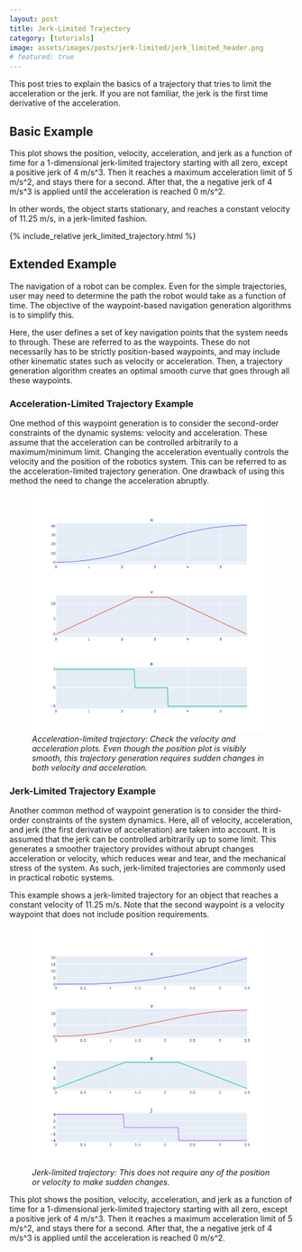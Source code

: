 ```yaml
---
layout: post
title: Jerk-Limited Trajectory
category: [tutorials]
image: assets/images/posts/jerk-limited/jerk_limited_header.png
# featured: true
---
```


This post tries to explain the basics of a trajectory that tries to limit the acceleration or the jerk.
If you are not familiar, the jerk is the first time derivative of the acceleration.

## Basic Example

This plot shows the position, velocity, acceleration, and jerk as a function of time for a 1-dimensional jerk-limited trajectory starting with all zero, except a positive jerk of 4 m/s^3.
Then it reaches a maximum acceleration limit of 5 m/s^2, and stays there for a second.
After that, the a negative jerk of 4 m/s^3 is applied until the acceleration is reached 0 m/s^2.

In other words, the object starts stationary, and reaches a constant velocity of 11.25 m/s, in a jerk-limited fashion.

{% include_relative jerk_limited_trajectory.html %}


## Extended Example

The navigation of a robot can be complex.
Even for the simple trajectories, user may need to determine the path the robot would take as a function of time.
The objective of the waypoint-based navigation generation algorithms is to simplify this.

Here, the user defines a set of key navigation points that the system needs to through.
These are referred to as the waypoints.
These do not necessarily has to be strictly position-based waypoints, and may include other kinematic states such as velocity or acceleration.
Then, a trajectory generation algorithm creates an optimal smooth curve that goes through all these waypoints.

### Acceleration-Limited Trajectory Example

One method of this waypoint generation is to consider the second-order constraints of the dynamic systems: velocity and acceleration.
These assume that the acceleration can be controlled arbitrarily to a maximum/minimum limit.
Changing the acceleration eventually controls the velocity and the position of the robotics system.
This can be referred to as the acceleration-limited trajectory generation.
One drawback of using this method the need to change the acceleration abruptly.

<figure>
    <img src="/assets/images/posts/jerk-limited/accel_limited.png" alt="Acceleration-limited trajectory">
    <figcaption><i>Acceleration-limited trajectory: Check the velocity and acceleration plots. Even though the position plot is visibly smooth, this trajectory generation requires sudden changes in both velocity and acceleration.</i></figcaption>
</figure>


### Jerk-Limited Trajectory Example

Another common method of waypoint generation is to consider the third-order constraints of the system dynamics. 
Here, all of velocity, acceleration, and jerk (the first derivative of acceleration) are taken into account.
It is assumed that the jerk can be controlled arbitrarily up to some limit.
This generates a smoother trajectory provides without abrupt changes acceleration or velocity, which reduces wear and tear, and the mechanical stress of the system. 
As such, jerk-limited trajectories are commonly used in practical robotic systems.

This example shows a jerk-limited trajectory for an object that reaches a constant velocity of 11.25 m/s.
Note that the second waypoint is a velocity waypoint that does not include position requirements.

<figure>
    <img src="/assets/images/posts/jerk-limited/jerk_limited.png" alt="Jerk-limited trajectory">
    <figcaption><i>Jerk-limited trajectory: This does not require any of the position or velocity to make sudden changes.</i></figcaption>
</figure>

This plot shows the position, velocity, acceleration, and jerk as a function of time for a 1-dimensional jerk-limited trajectory starting with all zero, except a positive jerk of 4 m/s^3.
Then it reaches a maximum acceleration limit of 5 m/s^2, and stays there for a second.
After that, the a negative jerk of 4 m/s^3 is applied until the acceleration is reached 0 m/s^2.